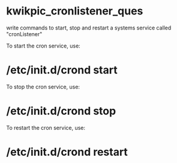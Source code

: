 # kwikpic_cronlistener_ques

write commands to start, stop and restart a systems service called "cronListener"

To start the cron service, use:
# /etc/init.d/crond start

To stop the cron service, use:
# /etc/init.d/crond stop

To restart the cron service, use:
# /etc/init.d/crond restart    
